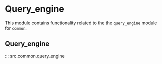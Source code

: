 # Query_engine

This module contains functionality related to the the `query_engine` module for `common`.

## Query_engine

::: src.common.query_engine

